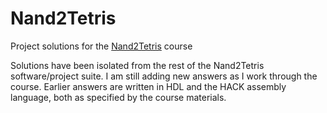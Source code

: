 # Nand2Tetris
Project solutions for the [Nand2Tetris](https://www.nand2tetris.org/course) course

Solutions have been isolated from the rest of the Nand2Tetris software/project suite. I am still adding new answers as I work through the course. Earlier answers are written in HDL and the HACK assembly language, both as specified by the course materials.
